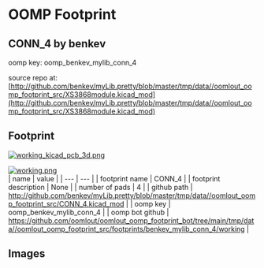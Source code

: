 # OOMP Footprint  
## CONN_4  by benkev  
  
oomp key: oomp_benkev_mylib_conn_4  
  
source repo at: [http://github.com/benkev/myLib.pretty/blob/master/tmp/data//oomlout_oomp_footprint_src/XS3868module.kicad_mod](http://github.com/benkev/myLib.pretty/blob/master/tmp/data//oomlout_oomp_footprint_src/XS3868module.kicad_mod)  
## Footprint  
  
[![working_kicad_pcb_3d.png](working_kicad_pcb_3d_600.png)](working_kicad_pcb_3d.png)  
  
[![working.png](working_600.png)](working.png)  
| name | value | 
| --- | --- | 
| footprint name | CONN_4 | 
| footprint description | None | 
| number of pads | 4 | 
| github path | http://github.com/benkev/myLib.pretty/blob/master/tmp/data//oomlout_oomp_footprint_src/CONN_4.kicad_mod | 
| oomp key | oomp_benkev_mylib_conn_4 | 
| oomp bot github | https://github.com/oomlout/oomlout_oomp_footprint_bot/tree/main/tmp/data//oomlout_oomp_footprint_src/footprints/benkev_mylib_conn_4/working | 
## Images  
